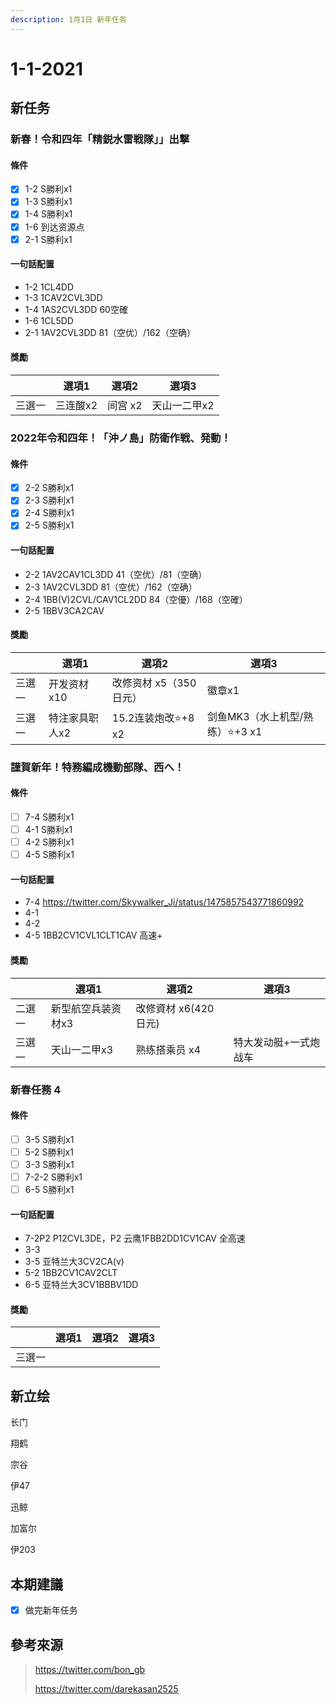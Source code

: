 ```yaml
---
description: 1月1日 新年任务
---
```


# 1-1-2021

## 新任务

### 新春！令和四年「精鋭水雷戦隊」」出撃

#### 條件

* [x] 1-2 S勝利x1
* [x] 1-3 S勝利x1
* [x] 1-4 S勝利x1
* [x] 1-6 到达资源点
* [x] 2-1 S勝利x1

#### 一句話配置

* 1-2 1CL4DD
* 1-3 1CAV2CVL3DD
* 1-4 1AS2CVL3DD 60空確
* 1-6 1CL5DD
* 2-1 1AV2CVL3DD 81（空优）/162（空确）

#### 獎勵

|        | 選項1    | 選項2   | 選項3        |
| ------ | -------- | ------- | ------------ |
| 三選一 | 三连酸x2 | 间宫 x2 | 天山一二甲x2 |

### 2022年令和四年！「沖ノ島」防衛作戦、発動！

#### 條件

* [x] 2-2 S勝利x1
* [x] 2-3 S勝利x1
* [x] 2-4 S勝利x1
* [x] 2-5 S勝利x1

#### 一句話配置

* 2-2 1AV2CAV1CL3DD 41（空优）/81（空确）
* 2-3 1AV2CVL3DD 81（空优）/162（空确）
* 2-4 1BB(V)2CVL/CAV1CL2DD 84（空優）/168（空確）
* 2-5 1BBV3CA2CAV

#### 獎勵

|        | 選項1          | 選項2                  | 選項3                          |
| ------ | -------------- | ---------------------- | ------------------------------ |
| 三選一 | 开发资材x10    | 改修资材 x5（350日元） | 徽章x1                         |
| 三選一 | 特注家具职人x2 | 15.2连装炮改⭐+8 x2     | 剑鱼MK3（水上机型/熟练）⭐+3 x1 |

### 謹賀新年！特務編成機動部隊、西へ！

#### 條件

* [ ] 7-4 S勝利x1
* [ ] 4-1 S勝利x1
* [ ] 4-2 S勝利x1
* [ ] 4-5 S勝利x1

#### 一句話配置

* 7-4 https://twitter.com/Skywalker_Ji/status/1475857543771860992
* 4-1
* 4-2
* 4-5 1BB2CV1CVL1CLT1CAV 高速+

#### 獎勵

|        | 選項1              | 選項2                | 選項3                 |
| ------ | ------------------ | -------------------- | --------------------- |
| 二選一 | 新型航空兵装资材x3 | 改修資材 x6(420日元) |                       |
| 三選一 | 天山一二甲x3       | 熟练搭乘员 x4        | 特大发动艇+一式炮战车 |

### 新春任務 4

#### 條件

* [ ] 3-5 S勝利x1
* [ ] 5-2 S勝利x1
* [ ] 3-3 S勝利x1
* [ ] 7-2-2 S勝利x1
* [ ] 6-5 S勝利x1

#### 一句話配置

* 7-2P2 P12CVL3DE，P2 云鹰1FBB2DD1CV1CAV 全高速
* 3-3
* 3-5 亚特兰大3CV2CA(v)
* 5-2 1BB2CV1CAV2CLT
* 6-5 亚特兰大3CV1BBBV1DD

#### 獎勵

|        | 選項1 | 選項2 | 選項3 |
| ------ | ----- | ----- | ----- |
| 三選一 |       |       |       |

## 新立绘

长门

翔鹤

宗谷

伊47

迅鲸

加富尔

伊203

## 本期建議

* [x] 做完新年任务

## 參考來源

>https://twitter.com/bon_gb
>
>https://twitter.com/darekasan2525